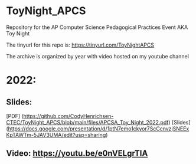 # ToyNight_APCS
Repository for the AP Computer Science Pedagogical Practices Event AKA Toy Night

The tinyurl for this repo is: https://tinyurl.com/ToyNightAPCS

The archive is organized by year with video hosted on my youtube channel
# 2022: 
## Slides: 
[PDF] (https://github.com/CodyHenrichsen-CTEC/ToyNight_APCS/blob/main/files/APCSA_Toy_Night_2022.pdf)
[Slides] (https://docs.google.com/presentation/d/1ptN7emo1ckyor7ScCcnvzjSNEExKpTAWTm-5JAV3UMA/edit?usp=sharing)
## Video: https://youtu.be/e0nVELgrTIA 
